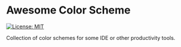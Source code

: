 # Awesome Color Scheme

 [![License: MIT](https://img.shields.io/badge/License-MIT-yellow.svg)](https://opensource.org/licenses/MIT)
 
Collection of color schemes for some IDE or other productivity tools.

